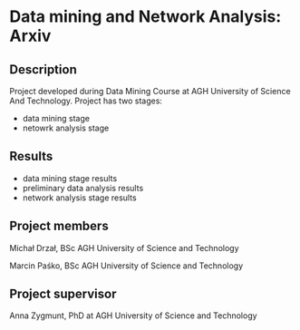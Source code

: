 Data mining and Network Analysis: Arxiv
======================================

Description
-----------

Project developed during Data Mining Course at AGH University of Science And Technology. Project has two stages:

- data mining stage
- netowrk analysis stage

Results
-------

- data mining stage results
- preliminary data analysis results
- network analysis stage results



Project members
---------------

Michał Drzał, BSc AGH University of Science and Technology

Marcin Paśko, BSc AGH University of Science and Technology


Project supervisor
------------------
Anna Zygmunt, PhD at AGH University of Science and Technology


